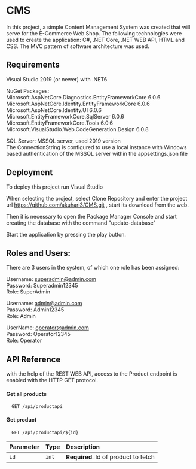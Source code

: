 # CMS

In this project, a simple Content Management System was created that will serve for the E-Commerce Web Shop. 
The following technologies were used to create the application:
 C#, .NET Core, .NET WEB API, HTML and CSS.
The MVC pattern of software architecture was used.

## Requirements
Visual Studio 2019 (or newer) with .NET6

NuGet Packages:\
Microsoft.AspNetCore.Diagnostics.EntityFrameworkCore 6.0.6
Microsoft.AspNetCore.Identity.EntityFrameworkCore 6.0.6
Microsoft.AspNetCore.Identity.UI 6.0.6
Microsoft.EntityFrameworkCore.SqlServer 6.0.6
Microsoft.EntityFrameworkCore.Tools 6.0.6
Microsoft.VisualStudio.Web.CodeGeneration.Design 6.0.8

SQL Server:
MSSQL server, used 2019 version\
The ConnectionString is configured to use a local instance with Windows based authentication of the MSSQL server within the appsettings.json file

## Deployment

To deploy this project run Visual Studio

When selecting the project, select Clone Repository and enter the project url https://github.com/akuhari3/CMS.git , start its download from the web.

Then it is necessary to open the Package Manager Console and start creating the database with the command "update-database"

Start the application by pressing the play button.


## Roles and Users:

There are 3 users in the system, of which one role has been assigned:

Username: superadmin@admin.com\
Password: Superadmin12345\
Role: SuperAdmin

Username: admin@admin.com\
Password: Admin12345\
Role: Admin

UserName: operator@admin.com\
Password: Operator12345\
Role: Operator


## API Reference

with the help of the REST WEB API, access to the Product endpoint is enabled with the HTTP GET protocol.
#### Get all products

```http
  GET /api/productapi
```


#### Get product

```http
  GET /api/productapi/${id}
```

| Parameter | Type     | Description                       |
| :-------- | :------- | :-------------------------------- |
| `id`      | `int` | **Required**. Id of product to fetch |

